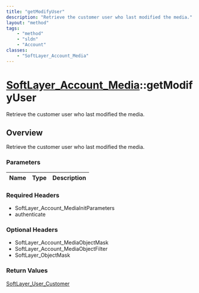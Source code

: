 ```yaml
---
title: "getModifyUser"
description: "Retrieve the customer user who last modified the media."
layout: "method"
tags:
    - "method"
    - "sldn"
    - "Account"
classes:
    - "SoftLayer_Account_Media"
---
```

# [SoftLayer_Account_Media](/reference/services/SoftLayer_Account_Media)::getModifyUser

Retrieve the customer user who last modified the media.


## Overview 
Retrieve the customer user who last modified the media.

### Parameters 
|Name | Type | Description |
| --- | --- | --- |


### Required Headers
* SoftLayer_Account_MediaInitParameters
* authenticate

### Optional Headers
* SoftLayer_Account_MediaObjectMask
* SoftLayer_Account_MediaObjectFilter
* SoftLayer_ObjectMask

### Return Values
<a href='/reference/datatypes/SoftLayer_User_Customer'>SoftLayer_User_Customer </a>

